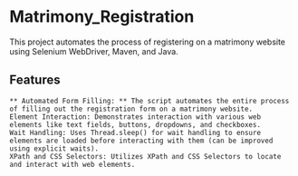 # Matrimony_Registration
This project automates the process of registering on a matrimony website using Selenium WebDriver, Maven, and Java. 


## Features

    ** Automated Form Filling: ** The script automates the entire process of filling out the registration form on a matrimony website.
    Element Interaction: Demonstrates interaction with various web elements like text fields, buttons, dropdowns, and checkboxes.
    Wait Handling: Uses Thread.sleep() for wait handling to ensure elements are loaded before interacting with them (can be improved using explicit waits).
    XPath and CSS Selectors: Utilizes XPath and CSS Selectors to locate and interact with web elements.
